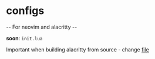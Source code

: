 # configs
-- For neovim and alacritty --

**soon**: `init.lua`



Important when building alacritty from source - change [file](https://github.com/fredizzimo/alacritty/commit/c1b9958c5ee80afea2080e9f2c9a77aa4c631577)
